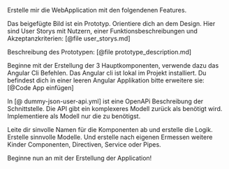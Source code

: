 Erstelle mir die WebApplication mit den folgendenen Features.

Das beigefügte Bild ist ein Prototyp. Orientiere dich an dem Design. Hier sind User Storys mit Nutzern, einer Funktionsbeschreibungen und Akzeptanzkriterien:  [@file user_storys.md] 


Beschreibung des Prototypen: [@file prototype_description.md] 


Beginne mit der Erstellung der 3 Hauptkomponenten, verwende dazu das Angular Cli Befehlen. Das Angular cli ist lokal im Projekt installiert. Du befindest dich in einer leeren Angular Applikation bitte erweitere sie: [@Code App einfügen] 

In [@ dummy-json-user-api.yml] ist eine OpenAPi Beschreibung der Schnittstelle. Die API gibt ein komplexeres Modell zurück als benötigt wird. Implementiere als Modell nur die zu benötigst.

Leite dir sinvolle Namen für die Komponenten ab und erstelle die Logik. Erstelle sinnvolle Modelle. Und erstelle nach eigenen Ermessen weitere Kinder Componenten, Directiven, Service oder Pipes.

Beginne nun an mit der Erstellung der Application!


